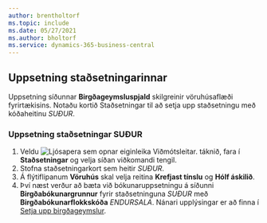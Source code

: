 ```yaml
---
author: brentholtorf
ms.topic: include
ms.date: 05/27/2021
ms.author: bholtorf
ms.service: dynamics-365-business-central
---
```

## <a name="setting-up-the-location"></a>Uppsetning staðsetningarinnar

Uppsetning síðunnar **Birgðageymsluspjald** skilgreinir vöruhúsaflæði fyrirtækisins. Notaðu kortið Staðsetningar til að setja upp staðsetningu með kóðaheitinu *SUÐUR*.

### <a name="to-set-up-the-location-south"></a>Uppsetning staðsetningar SUÐUR

1. Veldu ![Ljósapera sem opnar eiginleika Viðmótsleitar.](../media/ui-search/search_small.png "Segðu mér hvað þú vilt gera") táknið, fara í **Staðsetningar** og velja síðan viðkomandi tengil.  
2. Stofna staðsetningarkort sem heitir *SUÐUR*.  
3. Á flýtiflipanum **Vöruhús** skal velja reitina **Krefjast tínslu** og **Hólf áskilið**.
4. Því næst verður að bæta við bókunaruppsetningu á síðunni **Birgðabókunargrunnur** fyrir staðsetninguna *SUÐUR* með **Birgðabókunarflokkskóða** *ENDURSALA*. Nánari upplýsingar er að finna í [Setja upp birgðageymslur](../inventory-how-setup-locations.md).

